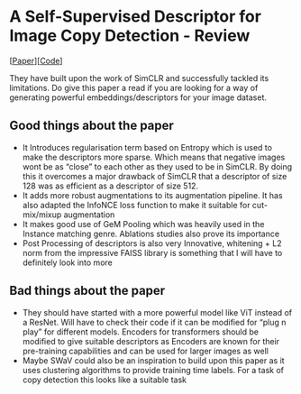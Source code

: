 # **A Self-Supervised Descriptor for Image Copy Detection - Review**

[[Paper](https://arxiv.org/abs/2202.10261)][[Code](https://github.com/facebookresearch/sscd-copy-detection)]

They have built upon the work of SimCLR and successfully tackled its limitations.
Do give this paper a read if you are looking for a way of generating powerful embeddings/descriptors for your image dataset.  

## Good things about the paper

- It Introduces regularisation term based on Entropy which is used to make the descriptors more sparse. Which means that negative images wont be as “close” to each other as they used to be in SimCLR. By doing this it overcomes a major drawback of SimCLR that a descriptor of size 128 was as efficient as a descriptor of size 512.
- It adds more robust augmentations to its augmentation pipeline. It has also adapted the InfoNCE loss function to make it suitable for cut-mix/mixup augmentation
- It makes good use of GeM Pooling which was heavily used in the Instance matching genre. Ablations studies also prove its importance
- Post Processing of descriptors is also very Innovative, whitening + L2 norm from the impressive FAISS library is something that I will have to definitely look into more

## Bad things about the paper

- They should have started with a more powerful model like ViT instead of a ResNet. Will have to check their code if it can be modified for “plug n play” for different models. Encoders for transformers should be modified to give suitable descriptors as Encoders are known for their pre-training capabilities and can be used for larger images as well
- Maybe SWaV could also be an inspiration to build upon this paper as it uses clustering algorithms to provide training time labels. For a task of copy detection this looks like a suitable task